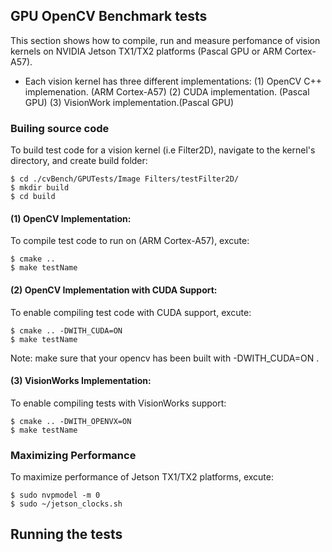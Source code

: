 ## GPU OpenCV Benchmark tests
 
This section shows how to compile, run and measure perfomance of vision kernels on NVIDIA Jetson TX1/TX2 platforms (Pascal GPU or ARM Cortex-A57). 
 

* Each vision kernel has three different implementations: 
 (1) OpenCV C++ implemenation. (ARM Cortex-A57)
 (2) CUDA implementation. (Pascal GPU)
 (3) VisionWork implementation.(Pascal GPU)
 
### Builing source code

To build test code for a vision kernel (i.e Filter2D), navigate to the kernel's directory, and create build folder:

```commandline
$ cd ./cvBench/GPUTests/Image Filters/testFilter2D/ 
$ mkdir build  
$ cd build 
```



#### (1) OpenCV Implementation:

To compile test code to run on (ARM Cortex-A57), excute:

```commandline
$ cmake ..  
$ make testName  
```
#### (2) OpenCV Implementation with CUDA Support:

To enable compiling test code with CUDA support, excute:

```commandline
$ cmake .. -DWITH_CUDA=ON
$ make testName  
``` 
Note: make sure that your opencv has been built with -DWITH_CUDA=ON .

#### (3) VisionWorks Implementation:

To enable compiling tests with VisionWorks support:

```commandline
$ cmake .. -DWITH_OPENVX=ON
$ make testName  
```


### Maximizing Performance

To maximize performance of Jetson TX1/TX2 platforms, excute: 

```commandline
$ sudo nvpmodel -m 0 
$ sudo ~/jetson_clocks.sh 
```
 
## Running the tests 







